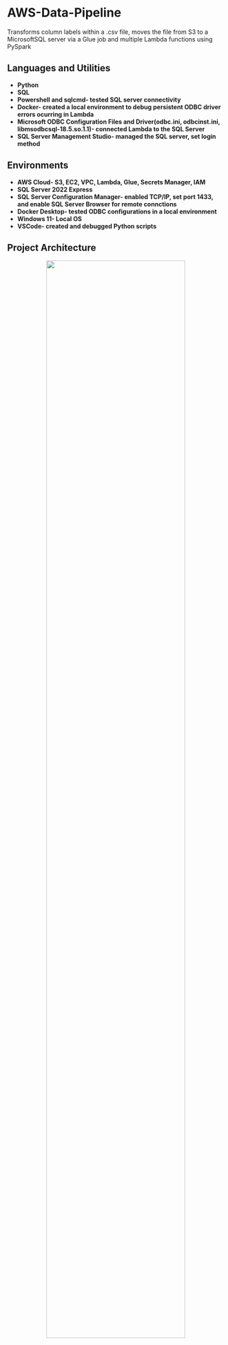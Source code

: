 # AWS-Data-Pipeline
Transforms column labels within a .csv file, moves the file from S3 to a MicrosoftSQL server via a Glue job and multiple Lambda functions using PySpark

<h2>Languages and Utilities </h2>

- <b>Python</b> 
- <b>SQL</b>
- <b>Powershell and sqlcmd- tested SQL server connectivity</b>
- <b>Docker- created a local environment to debug persistent ODBC driver errors ocurring in Lambda</b>
- <b>Microsoft ODBC Configuration Files and Driver(odbc.ini, odbcinst.ini, libmsodbcsql-18.5.so.1.1)- connected Lambda to the SQL Server </b>
- <b>SQL Server Management Studio- managed the SQL server, set login method</b>

<h2>Environments </h2>

- <b>AWS Cloud- S3, EC2, VPC, Lambda, Glue, Secrets Manager, IAM</b>
- <b>SQL Server 2022 Express</b>
- <b>SQL Server Configuration Manager- enabled TCP/IP, set port 1433, and enable SQL Server Browser for remote connctions</b>
- <b>Docker Desktop- tested ODBC configurations in a local environment</b>
- <b>Windows 11- Local OS</b>
- <b>VSCode- created and debugged Python scripts</b>

<h2>Project Architecture</h2>

<p align="center">
<img src="https://imgur.com/a/T9G7N4R" height="80%" width="80%"/>
